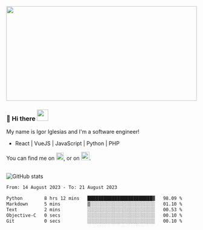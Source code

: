 <img src="https://c.tenor.com/KjVxfRrrncUAAAAd/matrix.gif" width="100%" height="250px">

### 🔭 Hi there <img src="https://raw.githubusercontent.com/MartinHeinz/MartinHeinz/master/wave.gif" width="30px">


My name is Igor Iglesias and I'm a software engineer!
<br>

<ul>
  <li> React | VueJS | JavaScript | Python | PHP </li>
</ul>
You can find me on <a href="https://twitter.com/IgorIglesias5"><img src="https://i.imgur.com/JLLlB5S.png" width="20px"></a>, or on <a href="https://www.linkedin.com/in/igor-iglesias-62478428/"><img src="https://i.imgur.com/PXyIkWx.png" width="22px"></a>.

<br>
<br>

![GitHub stats](https://github-readme-stats.vercel.app/api?username=igoiglesias&show_icons=true&count_private=true&theme=chartreuse-dark&hide_title=true)

<!--START_SECTION:waka-->

```txt
From: 14 August 2023 - To: 21 August 2023

Python        8 hrs 12 mins   ████████████████████████▓   98.09 %
Markdown      5 mins          ▒░░░░░░░░░░░░░░░░░░░░░░░░   01.10 %
Text          2 mins          ░░░░░░░░░░░░░░░░░░░░░░░░░   00.53 %
Objective-C   0 secs          ░░░░░░░░░░░░░░░░░░░░░░░░░   00.10 %
Git           0 secs          ░░░░░░░░░░░░░░░░░░░░░░░░░   00.10 %
```

<!--END_SECTION:waka-->
